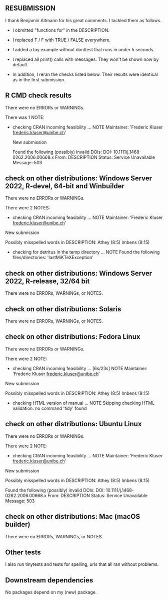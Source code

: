 ## RESUBMISSION

I thank Benjamin Altmann for his great comments. I tackled them as follows.

* I obmitted "functions for" in the DESCRIPTION.

* I replaced T / F with TRUE / FALSE everywhere.

* I added a toy example without donttest that runs in under 5 seconds.

* I replaced all print() calls with messages. They won't be shown now by default.

* In addition, I reran the checks listed below. Their results were identical as in the first submission.

## R CMD check results

There were no ERRORs or WARNINGs. 

There was 1 NOTE:

* checking CRAN incoming feasibility ... NOTE
   Maintainer: 'Frederic Kluser <frederic.kluser@unibe.ch>'
   
   New submission
   
   Found the following (possibly) invalid DOIs:
     DOI: 10.1111/j.1468-0262.2006.00668.x
       From: DESCRIPTION
       Status: Service Unavailable
       Message: 503

## check on other distributions: Windows Server 2022, R-devel, 64-bit and Winbuilder

There were no ERRORs or WARNINGs. 

There were 2 NOTES:

* checking CRAN incoming feasibility ... NOTE
Maintainer: 'Frederic Kluser <frederic.kluser@unibe.ch>'

New submission

Possibly misspelled words in DESCRIPTION:
  Athey (8:5)
  Imbens (8:15)

* checking for detritus in the temp directory ... NOTE
Found the following files/directories:
  'lastMiKTeXException'

## check on other distributions: Windows Server 2022, R-release, 32/64 bit

There were no ERRORs,  WARNINGs, or NOTES.

## check on other distributions: Solaris

There were no ERRORs,  WARNINGs, or NOTES.

## check on other distributions: Fedora Linux

There were no ERRORs or WARNINGs. 

There were 2 NOTE:

* checking CRAN incoming feasibility ... [6s/23s] NOTE
Maintainer: ‘Frederic Kluser <frederic.kluser@unibe.ch>’

New submission

Possibly misspelled words in DESCRIPTION:
  Athey (8:5)
  Imbens (8:15)

* checking HTML version of manual ... NOTE
Skipping checking HTML validation: no command 'tidy' found

## check on other distributions: Ubuntu Linux

There were no ERRORs or WARNINGs. 

There were 2 NOTE:

* checking CRAN incoming feasibility ... NOTE
Maintainer: ‘Frederic Kluser <frederic.kluser@unibe.ch>’

New submission

Possibly misspelled words in DESCRIPTION:
  Athey (8:5)
  Imbens (8:15)

Found the following (possibly) invalid DOIs:
  DOI: 10.1111/j.1468-0262.2006.00668.x
    From: DESCRIPTION
    Status: Service Unavailable
    Message: 503

## check on other distributions: Mac (macOS builder)

There were no ERRORs,  WARNINGs, or NOTES.

## Other tests

I also run tinytests and tests for spelling, urls that all ran without problems.

## Downstream dependencies
No packages depend on my (new) package.
